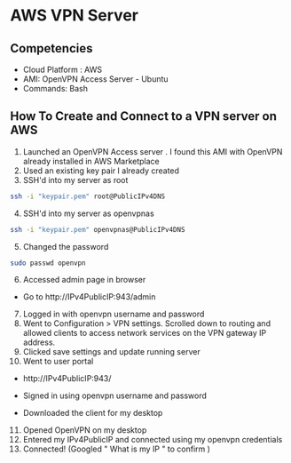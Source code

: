 # AWS VPN Server

Competencies
-------

- Cloud Platform : AWS 
- AMI: OpenVPN Access Server - Ubuntu 
- Commands: Bash 

How To Create and Connect to a VPN server on AWS
-----------

1. Launched an OpenVPN Access server . I found this AMI with OpenVPN already installed in AWS Marketplace 
2. Used an existing key pair I already created  
3. SSH'd into my server as root 
```bash
ssh -i "keypair.pem" root@PublicIPv4DNS 
```
4. SSH'd into my server as openvpnas 
```bash
ssh -i "keypair.pem" openvpnas@PublicIPv4DNS
```
5. Changed the password  
```bash
sudo passwd openvpn 
```
6. Accessed admin page in browser 
  - Go to http://IPv4PublicIP:943/admin 
7. Logged in with openvpn username and password 
8. Went to Configuration > VPN settings. Scrolled down to routing and allowed clients to access network services on the VPN gateway IP address. 
9. Clicked save settings and update running server 
10. Went to user portal  

  - http://IPv4PublicIP:943/ 

  - Signed in using openvpn username and password 

  - Downloaded the client for my desktop 
11. Opened OpenVPN on my desktop  
12. Entered my IPv4PublicIP and connected using my openvpn credentials 
13. Connected! (Googled " What is my IP " to confirm )

